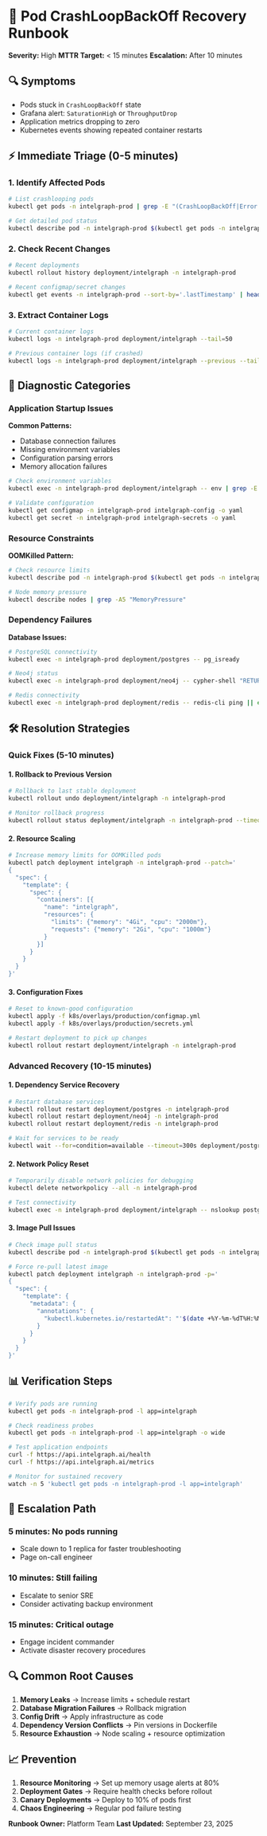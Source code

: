 # 🔄 Pod CrashLoopBackOff Recovery Runbook

**Severity:** High
**MTTR Target:** < 15 minutes
**Escalation:** After 10 minutes

## 🔍 Symptoms
- Pods stuck in `CrashLoopBackOff` state
- Grafana alert: `SaturationHigh` or `ThroughputDrop`
- Application metrics dropping to zero
- Kubernetes events showing repeated container restarts

## ⚡ Immediate Triage (0-5 minutes)

### 1. Identify Affected Pods
```bash
# List crashlooping pods
kubectl get pods -n intelgraph-prod | grep -E "(CrashLoopBackOff|Error|Pending)"

# Get detailed pod status
kubectl describe pod -n intelgraph-prod $(kubectl get pods -n intelgraph-prod -o name | grep intelgraph | head -1)
```

### 2. Check Recent Changes
```bash
# Recent deployments
kubectl rollout history deployment/intelgraph -n intelgraph-prod

# Recent configmap/secret changes
kubectl get events -n intelgraph-prod --sort-by='.lastTimestamp' | head -20
```

### 3. Extract Container Logs
```bash
# Current container logs
kubectl logs -n intelgraph-prod deployment/intelgraph --tail=50

# Previous container logs (if crashed)
kubectl logs -n intelgraph-prod deployment/intelgraph --previous --tail=50
```

## 🔧 Diagnostic Categories

### Application Startup Issues

**Common Patterns:**
- Database connection failures
- Missing environment variables
- Configuration parsing errors
- Memory allocation failures

```bash
# Check environment variables
kubectl exec -n intelgraph-prod deployment/intelgraph -- env | grep -E "(DATABASE|REDIS|NEO4J)"

# Validate configuration
kubectl get configmap -n intelgraph-prod intelgraph-config -o yaml
kubectl get secret -n intelgraph-prod intelgraph-secrets -o yaml
```

### Resource Constraints

**OOMKilled Pattern:**
```bash
# Check resource limits
kubectl describe pod -n intelgraph-prod $(kubectl get pods -n intelgraph-prod -o name | grep intelgraph | head -1) | grep -A10 "Containers:"

# Node memory pressure
kubectl describe nodes | grep -A5 "MemoryPressure"
```

### Dependency Failures

**Database Issues:**
```bash
# PostgreSQL connectivity
kubectl exec -n intelgraph-prod deployment/postgres -- pg_isready

# Neo4j status
kubectl exec -n intelgraph-prod deployment/neo4j -- cypher-shell "RETURN 1" || echo "Neo4j unreachable"

# Redis connectivity
kubectl exec -n intelgraph-prod deployment/redis -- redis-cli ping || echo "Redis unreachable"
```

## 🛠️ Resolution Strategies

### Quick Fixes (5-10 minutes)

#### 1. Rollback to Previous Version
```bash
# Rollback to last stable deployment
kubectl rollout undo deployment/intelgraph -n intelgraph-prod

# Monitor rollback progress
kubectl rollout status deployment/intelgraph -n intelgraph-prod --timeout=300s
```

#### 2. Resource Scaling
```bash
# Increase memory limits for OOMKilled pods
kubectl patch deployment intelgraph -n intelgraph-prod --patch='
{
  "spec": {
    "template": {
      "spec": {
        "containers": [{
          "name": "intelgraph",
          "resources": {
            "limits": {"memory": "4Gi", "cpu": "2000m"},
            "requests": {"memory": "2Gi", "cpu": "1000m"}
          }
        }]
      }
    }
  }
}'
```

#### 3. Configuration Fixes
```bash
# Reset to known-good configuration
kubectl apply -f k8s/overlays/production/configmap.yml
kubectl apply -f k8s/overlays/production/secrets.yml

# Restart deployment to pick up changes
kubectl rollout restart deployment/intelgraph -n intelgraph-prod
```

### Advanced Recovery (10-15 minutes)

#### 1. Dependency Service Recovery
```bash
# Restart database services
kubectl rollout restart deployment/postgres -n intelgraph-prod
kubectl rollout restart deployment/neo4j -n intelgraph-prod
kubectl rollout restart deployment/redis -n intelgraph-prod

# Wait for services to be ready
kubectl wait --for=condition=available --timeout=300s deployment/postgres -n intelgraph-prod
```

#### 2. Network Policy Reset
```bash
# Temporarily disable network policies for debugging
kubectl delete networkpolicy --all -n intelgraph-prod

# Test connectivity
kubectl exec -n intelgraph-prod deployment/intelgraph -- nslookup postgres.intelgraph-prod.svc.cluster.local
```

#### 3. Image Pull Issues
```bash
# Check image pull status
kubectl describe pod -n intelgraph-prod $(kubectl get pods -n intelgraph-prod -o name | grep intelgraph | head -1) | grep -A5 "Events:"

# Force re-pull latest image
kubectl patch deployment intelgraph -n intelgraph-prod -p='
{
  "spec": {
    "template": {
      "metadata": {
        "annotations": {
          "kubectl.kubernetes.io/restartedAt": "'$(date +%Y-%m-%dT%H:%M:%S%z)'"
        }
      }
    }
  }
}'
```

## 📊 Verification Steps

```bash
# Verify pods are running
kubectl get pods -n intelgraph-prod -l app=intelgraph

# Check readiness probes
kubectl get pods -n intelgraph-prod -l app=intelgraph -o wide

# Test application endpoints
curl -f https://api.intelgraph.ai/health
curl -f https://api.intelgraph.ai/metrics

# Monitor for sustained recovery
watch -n 5 'kubectl get pods -n intelgraph-prod -l app=intelgraph'
```

## 🚨 Escalation Path

### 5 minutes: No pods running
- Scale down to 1 replica for faster troubleshooting
- Page on-call engineer

### 10 minutes: Still failing
- Escalate to senior SRE
- Consider activating backup environment

### 15 minutes: Critical outage
- Engage incident commander
- Activate disaster recovery procedures

## 🔍 Common Root Causes

1. **Memory Leaks** → Increase limits + schedule restart
2. **Database Migration Failures** → Rollback migration
3. **Config Drift** → Apply infrastructure as code
4. **Dependency Version Conflicts** → Pin versions in Dockerfile
5. **Resource Exhaustion** → Node scaling + resource optimization

## 📈 Prevention

1. **Resource Monitoring** → Set up memory usage alerts at 80%
2. **Deployment Gates** → Require health checks before rollout
3. **Canary Deployments** → Deploy to 10% of pods first
4. **Chaos Engineering** → Regular pod failure testing

**Runbook Owner:** Platform Team
**Last Updated:** September 23, 2025